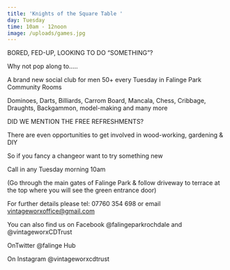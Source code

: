 ```yaml
---
title: 'Knights of the Square Table '
day: Tuesday
time: 10am - 12noon
image: /uploads/games.jpg
---
```

BORED, FED-UP, LOOKING TO DO “SOMETHING”?

Why not pop along to…..

A brand new social club for men 50+ every Tuesday in Falinge Park Community Rooms

Dominoes, Darts, Billiards, Carrom Board, Mancala, Chess, Cribbage, Draughts, Backgammon, model-making and many more

DID WE MENTION THE FREE REFRESHMENTS?

There are even opportunities to get involved in wood-working, gardening & DIY

So if you fancy a changeor want to try something new

Call in any Tuesday morning 10am

(Go through the main gates of Falinge Park & follow driveway to terrace at the top where you will see the green entrance door)

For further details please tel: 07760 354 698 or email vintageworxoffice@gmail.com

You can also find us on Facebook @falingeparkrochdale and @vintageworxCDTrust

OnTwitter @falinge Hub

On Instagram @vintageworxcdtrust
